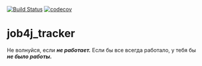 [![Build Status](https://travis-ci.org/georgii265/job4j_tracker.svg)](https://travis-ci.org/georgii265/job4j_tracker)
[![codecov](https://codecov.io/gh/georgii265/job4j_tracker/branch/master/graph/badge.svg)](https://codecov.io/gh/georgii265/job4j_tracker)

# job4j_tracker 

Не волнуйся, если ***не работает.*** Если бы все всегда работало, у тебя бы ***не было работы.***